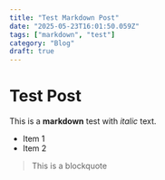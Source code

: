 ```yaml
---
title: "Test Markdown Post"
date: "2025-05-23T16:01:50.059Z"
tags: ["markdown", "test"]
category: "Blog"
draft: true
---
```


# Test Post

This is a **markdown** test with *italic* text.

- Item 1
- Item 2

> This is a blockquote